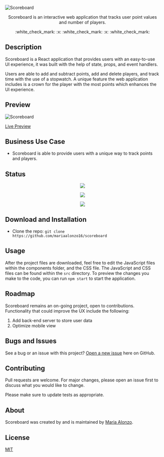 ![Scoreboard]( https://user-images.githubusercontent.com/93888269/155904980-c57b4007-a90c-482f-a832-d17d19b4dde0.png )

<p align="center">Scoreboard is an interactive web application that tracks user point values and number of players.</p>

<p align="center"> :white_check_mark: :x: :white_check_mark: :x: :white_check_mark:</p>

## Description

Scoreboard is a React application that provides users with an easy-to-use UI experience, it was built with the help of state, props, and event handlers. 

Users are able to add and subtract points, add and delete players, and track time with the use of a stopwatch. A unique feature the web application includes is a crown for the player with the most points which enhances the UI experience.


## Preview

![Scoreboard](https://mariaalonzo16.github.io/scoreboard/)

[Live Preview](https://user-images.githubusercontent.com/93888269/155904103-fffd33b8-7b2d-4efe-858d-e405a2e8bdf5.mp4)

## Business Use Case

- Scoreboard is able to provide users with a unique way to track points and players.

## Status

<p align="center"> <img src="https://img.shields.io/tokei/lines/github/mariaalonzo16/scoreboard" /> </p>

<p align="center"> <img src="https://img.shields.io/github/languages/count/mariaalonzo16/scoreboard" /> </p>

<p align="center"> <img src="https://img.shields.io/github/repo-size/mariaalonzo16/scoreboard" /> </p>

## Download and Installation

- Clone the repo: `git clone https://github.com/mariaalonzo16/scoreboard`

## Usage

After the project files are downloaded, feel free to edit the JavaScript files within the components folder, and the CSS file. The JavaScript and CSS files can be found within the `src` directory. To preview the changes you make to the code, you can run `npm start` to start the application.

## Roadmap

 Scoreboard remains an on-going project, open to contributions. Functionality that could improve the UX include the following:

1) Add back-end server to store user data
2) Optimize mobile view


## Bugs and Issues

See a bug or an issue with this project? [Open a new issue](https://github.com/mariaalonzo16/scoreboard/issues) here on GitHub.

## Contributing
Pull requests are welcome. For major changes, please open an issue first to discuss what you would like to change.

Please make sure to update tests as appropriate.

## About

Scoreboard was created by and is maintained by [Maria Alonzo](https://www.linkedin.com/in/maria-jose-alonzo-claudino/).

## License
[MIT](https://choosealicense.com/licenses/mit/)
